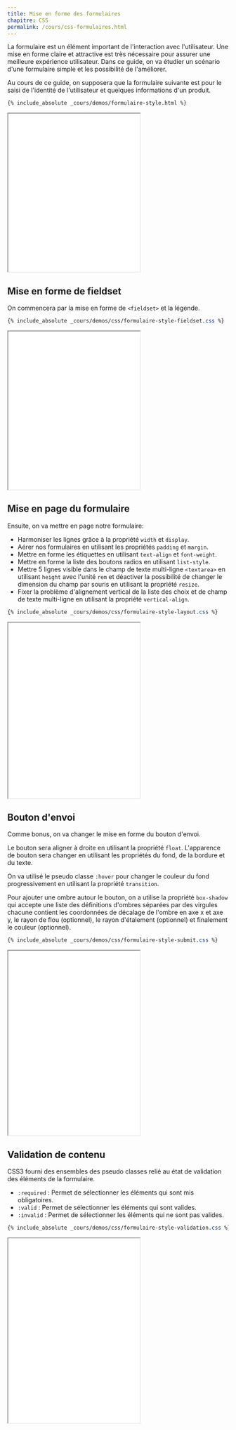```yaml
---
title: Mise en forme des formulaires
chapitre: CSS
permalink: /cours/css-formulaires.html
---
```


La formulaire est un élément important de l'interaction avec l'utilisateur. Une
mise en forme claire et attractive est très nécessaire pour assurer une
meilleure expérience utilisateur. Dans ce guide, on va étudier un scénario
d'une formulaire simple et les possibilité de l'améliorer.

Au cours de ce guide, on supposera que la formulaire suivante est pour le saisi
de l'identité de l'utilisateur et quelques informations d'un produit.

```html
{% include_absolute _cours/demos/formulaire-style.html %}
```

<p>
  <iframe height='360' scrolling='no' src='demos/formulaire-style.html'></iframe>
</p>

Mise en forme de fieldset
-------------------------

On commencera par la mise en forme de `<fieldset>` et la légende.

```css
{% include_absolute _cours/demos/css/formulaire-style-fieldset.css %}
```
<p>
  <iframe height='360' scrolling='no' src='demos/formulaire-style-fieldset.html'></iframe>
</p>

Mise en page du formulaire
--------------------------

Ensuite, on va mettre en page notre formulaire:
- Harmoniser les lignes grâce à la propriété `width` et `display`.
- Aérer nos formulaires en utilisant les propriétés `padding` et `margin`.
- Mettre en forme les étiquettes en utilisant `text-align` et `font-weight`.
- Mettre en forme la liste des boutons radios en utilisant `list-style`.
- Mettre 5 lignes visible dans le champ de texte multi-ligne `<textarea>` en
  utilisant `height` avec l'unité `rem` et déactiver la possibilité de changer
  le dimension du champ par souris en utilisant la propriété `resize`.
- Fixer la problème d'alignement vertical de la liste des choix et de champ de
  texte multi-ligne en utilisant la propriété `vertical-align`.

```css
{% include_absolute _cours/demos/css/formulaire-style-layout.css %}
```
<p>
  <iframe height='400' scrolling='no' src='demos/formulaire-style-layout.html'></iframe>
</p>

Bouton d'envoi
--------------

Comme bonus, on va changer le mise en forme du bouton d'envoi.

Le bouton sera aligner à droite en utilisant la propriété `float`.
L'apparence de bouton sera changer en utilisant les propriétés du fond, de la
bordure et du texte.

On va utilisé le pseudo classe `:hover` pour changer le couleur du fond
progressivement en utilisant la propriété `transition`.

Pour ajouter une ombre autour le bouton, on a utilise la propriété `box-shadow`
qui accepte une liste des définitions d'ombres séparées par des virgules
chacune contient
les
coordonnées de décalage de l'ombre en axe x et axe y, le rayon de flou
(optionnel), le rayon d'étalement (optionnel) et finalement le couleur
(optionnel).

```css
{% include_absolute _cours/demos/css/formulaire-style-submit.css %}
```
<p>
  <iframe height='420' scrolling='no' src='demos/formulaire-style-submit.html'></iframe>
</p>

Validation de contenu
---------------------

CSS3 fourni des ensembles des pseudo classes relié au état de validation des
éléments de la formulaire.

- `:required` : Permet de sélectionner les éléments qui sont mis obligatoires.
- `:valid` : Permet de sélectionner les éléments qui sont valides.
- `:invalid` : Permet de sélectionner les éléments qui ne sont pas valides.

```css
{% include_absolute _cours/demos/css/formulaire-style-validation.css %}
```
<p>
  <iframe height='420' scrolling='no' src='demos/formulaire-style-validation.html'></iframe>
</p>
